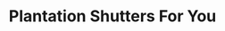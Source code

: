 ---
title: "Plantation Shutters For You"
url: /fort-myers/plantation-shutters-for-you/
shop: Eisenwaren
---